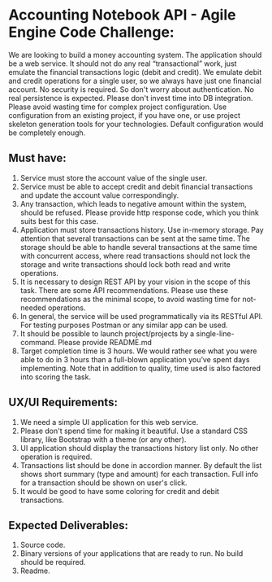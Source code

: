 # Accounting Notebook API - Agile Engine Code Challenge:
We are looking to build a money accounting system. The application should be a web service. It should not do any real “transactional” work, just emulate the financial transactions logic (debit and credit).
We emulate debit and credit operations for a single user, so we always have just one financial account.
No security is required. So don't worry about authentication.
No real persistence is expected. Please don't invest time into DB integration.
Please avoid wasting time for complex project configuration. Use configuration from an existing project, if you have one, or use project skeleton generation tools for your technologies. Default configuration would be completely enough. 

## Must have:
1.  Service must store the account value of the single user.
2.  Service must be able to accept credit and debit financial transactions and update the account value correspondingly.
3.  Any transaction, which leads to negative amount within the system, should be refused. Please provide http response code, which you think suits best for this case.
4.  Application must store transactions history. Use in-memory storage. Pay attention that several transactions can be sent at the same time. The storage should be able to handle several transactions at the same time with concurrent access, where read transactions should not lock the storage and write transactions should lock both read and write operations.
5.  It is necessary to design REST API by your vision in the scope of this task. There are some API recommendations. Please use these recommendations as the minimal scope, to avoid wasting time for not-needed operations.
6.  In general, the service will be used programmatically via its RESTful API. For testing purposes Postman or any similar app can be used.
7.  It should be possible to launch project/projects by a single-line-command. Please provide README.md
8.  Target completion time is 3 hours. We would rather see what you were able to do in 3 hours than a full-blown application you’ve spent days implementing. Note that in addition to quality, time used is also factored into scoring the task.

## UX/UI Requirements:
1.  We need a simple UI application for this web service.
2.  Please don't spend time for making it beautiful. Use a standard CSS library, like Bootstrap with a theme (or any other).
3.  UI application should display the transactions history list only. No other operation is required.
4.  Transactions list should be done in accordion manner. By default the list shows short summary (type and amount) for each transaction. Full info for a transaction should be shown on user's click.
5.  It would be good to have some coloring for credit and debit transactions.

 
## Expected Deliverables:
1.  Source code.
1.  Binary versions of your applications that are ready to run. No build should be required.
1.  Readme.
